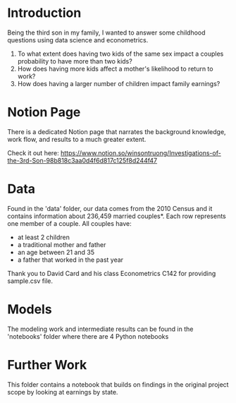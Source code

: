 # Introduction 
Being the third son in my family, I wanted to answer some childhood questions using data science and econometrics.

1. To what extent does having two kids of the same sex impact a couples probability to have more than two kids? 
2. How does having more kids affect a mother's likelihood to return to work?
3. How does having a larger number of children impact family earnings?

# Notion Page
There is a dedicated Notion page that narrates the background knowledge, work flow, and results to a much greater extent. 

Check it out here: https://www.notion.so/winsontruong/Investigations-of-the-3rd-Son-98b818c3aa0d4f6d817c125f8d244f47


# Data
Found in the 'data' folder, our data comes from the 2010 Census and it contains information about 236,459 married couples*. Each row represents one member of a couple. All couples have:

* at least 2 children
* a traditional mother and father
* an age between 21 and 35
* a father that worked in the past year

Thank you to David Card and his class Econometrics C142 for providing sample.csv file. 

# Models
The modeling work and intermediate results can be found in the 'notebooks' folder where there are 4 Python notebooks

# Further Work
This folder contains a notebook that builds on findings in the original project scope by looking at earnings by state.
